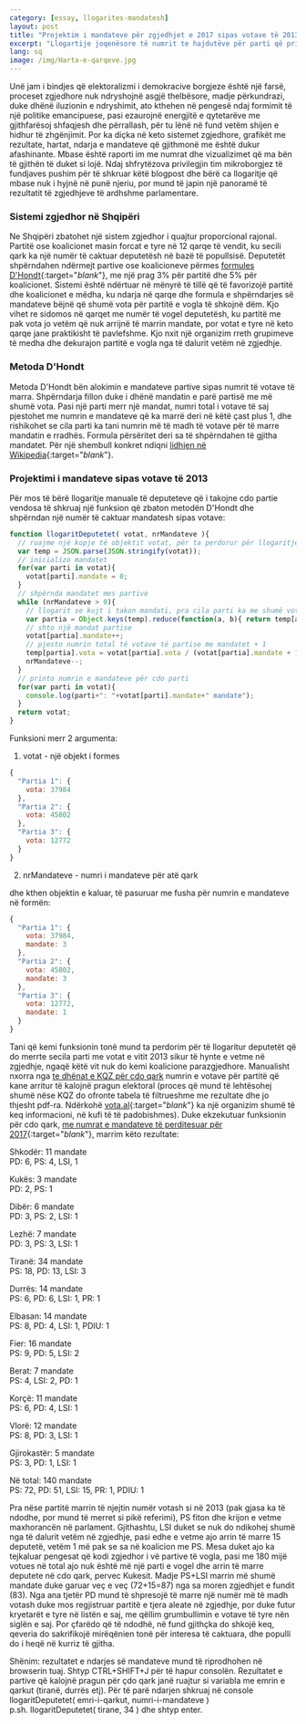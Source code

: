 ```yaml
---
category: [essay, llogarites-mandatesh]
layout: post
title: "Projektim i mandateve për zgjedhjet e 2017 sipas votave të 2013"
excerpt: "Llogartije joqenësore të numrit te hajdutëve për parti që pritet të kemi në parlament"
lang: sq
image: /img/Harta-e-qarqeve.jpg
---
```


Unë jam i bindjes që elektoralizmi i demokracive borgjeze është një farsë, proceset zgjedhore nuk ndryshojnë asgjë thelbësore, madje përkundrazi, duke dhënë iluzionin e ndryshimit, ato kthehen në pengesë ndaj formimit të një politike emancipuese, pasi ezaurojnë energjitë e qytetarëve me gjithfarësoj shfaqjesh dhe përrallash, për tu lënë në fund vetëm shijen e hidhur të zhgënjimit.
Por ka diçka në keto sistemet zgjedhore, grafikët me rezultate, hartat, ndarja e mandateve që gjithmonë me është dukur afashinante. Mbase është raporti im me numrat dhe vizualizimet që ma bën të gjithën të duket si lojë. Ndaj shfrytëzova privilegjin tim mikroborgjez të fundjaves pushim për të shkruar këtë blogpost dhe bërë ca llogaritje që mbase nuk i hyjnë në punë njeriu, por mund të japin një panoramë të rezultatit të zgjedhjeve të ardhshme parlamentare.

### Sistemi zgjedhor në Shqipëri

Ne Shqipëri zbatohet një sistem zgjedhor i quajtur proporcional rajonal. Partitë ose koalicionet masin forcat e tyre në 12 qarqe të vendit, ku secili qark ka një numër të caktuar deputetësh në bazë të popullsisë. Deputetët shpërndahen ndërmejt partive ose koalicioneve përmes [formules D'Hondt](https://en.wikipedia.org/wiki/D%27Hondt_method){:target="_blank_"}, me një prag 3% për partitë dhe 5% për koalicionet. Sistemi është ndërtuar në mënyrë të tillë që të favorizojë partitë dhe koalicionet e mëdha, ku ndarja në qarqe dhe formula e shpërndarjes së mandateve bëjnë që shumë vota për partitë e vogla të shkojnë dëm. Kjo vihet re sidomos në qarqet me numër të vogel deputetësh, ku partitë me pak vota jo vetëm që nuk arrijnë të marrin mandate, por votat e tyre në keto qarqe jane praktikisht të pavlefshme. Kjo nxit një organizim rreth grupimeve të medha dhe dekurajon partitë e vogla nga të dalurit vetëm në zgjedhje.

### Metoda D'Hondt

Metoda D'Hondt bën alokimin e mandateve partive sipas numrit të votave të marra. Shpërndarja fillon duke i dhënë mandatin e parë partisë me më shumë vota. Pasi një parti merr një mandat, numri total i votave të saj pjestohet me numrin e mandateve që ka marrë deri në këtë çast plus 1, dhe rishikohet se cila parti ka tani numrin më të madh të votave për të marre mandatin e rradhës. Formula përsëritet deri sa të shpërndahen të gjitha mandatet. Për një shembull konkret ndiqni [lidhjen në Wikipedia](https://en.wikipedia.org/wiki/D%27Hondt_method#Allocation){:target="_blank_"}.

### Projektimi i mandateve sipas votave të 2013

Për mos të bërë llogaritje manuale të deputeteve që i takojne cdo partie vendosa të shkruaj një funksion që zbaton metodën D'Hondt dhe shpërndan një numër të caktuar mandatesh sipas votave:
``` javascript
function llogaritDeputetet( votat, nrMandateve ){
  // ruajme një kopje të objektit votat, për ta perdorur për llogaritje
  var temp = JSON.parse(JSON.stringify(votat));
  // inicializo mandatet
  for(var parti in votat){
    votat[parti].mandate = 0;
  }
  // shpërnda mandatet mes partive
  while (nrMandateve > 0){
    // llogarit se kujt i takon mandati, pra cila parti ka me shumë vota
    var partia = Object.keys(temp).reduce(function(a, b){ return temp[a].vota > temp[b].vota ? a : b });
    // shto një mandat partise
    votat[partia].mandate++;
    // pjesto numrin total të votave të partise me mandatet + 1
    temp[partia].vota = votat[partia].vota / (votat[partia].mandate + 1);
    nrMandateve--;
  }
  // printo numrin e mandateve për cdo parti
  for(var parti in votat){
    console.log(parti+": "+votat[parti].mandate+" mandate");
  }
  return votat;
}
```
Funksioni merr 2 argumenta:
1. votat - një objekt i formes
``` javascript
{
  "Partia 1": {
    vota: 37984
  },
  "Partia 2": {
    vota: 45802
  },
  "Partia 3": {
    vota: 12772
  }
}
```
2. nrMandateve - numri i mandateve për atë qark

dhe kthen objektin e kaluar, të pasuruar me fusha për numrin e mandateve në formën:
``` javascript
{
  "Partia 1": {
    vota: 37984,
    mandate: 3
  },
  "Partia 2": {
    vota: 45802,
    mandate: 3
  },
  "Partia 3": {
    vota: 12772,
    mandate: 1
  }
}
```
Tani që kemi funksionin tonë mund ta perdorim për të llogaritur deputetët që do merrte secila parti me votat e vitit 2013 sikur të hynte e vetme në zgjedhje, ngaqë këtë vit nuk do kemi koalicione parazgjedhore. Manualisht nxorra nga [te dhënat e KQZ për cdo qark](http://cec.org.al/sq-al/PE2013-Results) numrin e votave për partitë që kane arritur të kalojnë pragun elektoral (proces që mund të lehtësohej shumë nëse KQZ do ofronte tabela të filtrueshme me rezultate dhe jo thjesht pdf-ra. Ndërkohë [vota.al](http://vota.al){:target="_blank_"} ka një organizim shumë të keq informacioni, në kufi të të padobishmes). Duke ekzekutuar funksionin për cdo qark, [me numrat e mandateve të perditesuar për 2017](https://grigorm.github.io/img/Harta-e-qarqeve.jpg){:target="_blank_"}, marrim këto rezultate:

Shkodër: 11 mandate    
PD: 6, PS: 4, LSI, 1

Kukës: 3 mandate   
PD: 2, PS: 1

Dibër: 6 mandate   
PD: 3, PS: 2, LSI: 1

Lezhë: 7 mandate   
PD: 3, PS: 3, LSI: 1

Tiranë: 34 mandate   
PS: 18, PD: 13, LSI: 3

Durrës: 14 mandate   
PS: 6, PD: 6, LSI: 1, PR: 1

Elbasan: 14 mandate   
PS: 8, PD: 4, LSI: 1, PDIU: 1

Fier: 16 mandate   
PS: 9, PD: 5, LSI: 2

Berat: 7 mandate   
PS: 4, LSI: 2, PD: 1

Korçë: 11 mandate   
PS: 6, PD: 4, LSI: 1

Vlorë: 12 mandate   
PS: 8, PD: 3, LSI: 1

Gjirokastër: 5 mandate   
PS: 3, PD: 1, LSI: 1

Në total: 140 mandate   
PS: 72, PD: 51, LSI: 15, PR: 1, PDIU: 1

Pra nëse partitë marrin të njejtin numër votash si në 2013 (pak gjasa ka të ndodhe, por mund të merret si pikë referimi), PS fiton dhe krijon e vetme maxhorancën në parlament. Gjithashtu, LSI duket se nuk do ndikohej shumë nga të dalurit vetëm në zgjedhje, pasi edhe e vetme ajo arrin të marre 15 deputetë, vetëm 1 më pak se sa në koalicion me PS. Mesa duket ajo ka tejkaluar pengesat që kodi zgjedhor i vë partive të vogla, pasi me 180 mijë votues në total ajo nuk është më një parti e vogel dhe arrin të marre deputete në cdo qark, pervec Kukesit. Madje PS+LSI marrin më shumë mandate duke garuar veç e veç (72+15=87) nga sa moren zgjedhjet e fundit (83). Nga ana tjetër PD mund të shpresojë të marre një numër më të madh votash duke mos regjistruar partitë e tjera aleate në zgjedhje, por duke futur kryetarët e tyre në listën e saj, me qëllim grumbullimin e votave të tyre nën siglën e saj. Por çfarëdo që të ndodhë, në fund gjithçka do shkojë keq, qeveria do sakrifikojë mirëqënien tonë për interesa të caktuara, dhe populli do i heqë në kurriz të gjitha.

Shënim: rezultatet e ndarjes së mandateve mund të riprodhohen në browserin tuaj. Shtyp CTRL+SHIFT+J për të hapur consolën. Rezultatet e partive që kalojnë pragun për çdo qark janë ruajtur si variabla me emrin e qarkut (tiranë, durrës etj). Për të parë ndarjen shkruaj në console   
llogaritDeputetet( emri-i-qarkut, numri-i-mandateve )  
p.sh. llogaritDeputetet( tirane, 34 ) dhe shtyp enter.

<script>
var shkoder = {
  "PS": {
    vota: 37984
  },
  "PD": {
    vota: 45802
  },
  "LSI": {
    vota: 12772
  },
  "PR": {
    vota: 4930
  },
  "PKDSh": {
    vota: 6764
  }
};
var kukes = {
  "PS": {
    vota: 11385
  },
  "PD": {
    vota: 22426
  },
  "LSI": {
    vota: 5650
  },
  "PR": {
    vota: 2393
  }
};
var diber = {
  "PS": {
    vota: 25103
  },
  "PD": {
    vota: 30137
  },
  "LSI": {
    vota: 10019
  }
};
var lezhe = {
  "PS": {
    vota: 26731
  },
  "PD": {
    vota: 31536
  },
  "LSI": {
    vota: 8721
  },
  "PDK": {
    vota: 2882
  }
};
var tirane = {
  "PS": {
    vota: 198837
  },
  "PD": {
    vota: 151472
  },
  "LSI": {
    vota: 35394
  }
};
var durres = {
  "PS": {
    vota: 60833
  },
  "PD": {
    vota: 52703
  },
  "LSI": {
    vota: 11605
  },
  "PR": {
    vota: 10519
  }
};
var elbasan = {
  "PS": {
    vota: 75086
  },
  "PD": {
    vota: 46788
  },
  "LSI": {
    vota: 18484
  },
  "PDIU": {
    vota: 12110
  },
  "PR": {
    vota: 6266
  }
};
var fier = {
  "PS": {
    vota: 89637
  },
  "PD": {
    vota: 46374
  },
  "LSI": {
    vota: 19677
  },
  "PDIU": {
    vota: 9058
  }
};
var berat = {
  "PS": {
    vota: 42897
  },
  "PD": {
    vota: 19022
  },
  "LSI": {
    vota: 21549
  }
};
var korce = {
  "PS": {
    vota: 63584
  },
  "PD": {
    vota: 47061
  },
  "LSI": {
    vota: 14416
  }
};
var vlore = {
  "PS": {
    vota: 56481
  },
  "PD": {
    vota: 21475
  },
  "LSI": {
    vota: 10552
  },
  "PDIU": {
    vota: 6782
  },
  "PBDNj": {
    vota: 6323
  }
};
var gjirokaster = {
  "PS": {
    vota: 25148
  },
  "PD": {
    vota: 13509
  },
  "LSI": {
    vota: 11534
  },
  "PR": {
    vota: 2642
  },
  "PBDNj": {
    vota: 1872
  }
};
var total = {
  "PS": {
    vota: 713407
  },
  "PD": {
    vota: 528373
  },
  "LSI": {
    vota: 180470
  },
  "PR": {
    vota: 52168
  },
  "PDIU": {
    vota: 44957
  },
  "PBDNJ": {
    vota: 14722
  },
  "PDK": {
    vota: 13288
  }
};
function llogaritDeputetet( votat, nrMandateve ){
  // ruajme një kopje të objektit votat, për ta perdorur për llogaritje
  var temp = JSON.parse(JSON.stringify(votat));
  // inicializo mandatet
  for(var parti in votat){
    votat[parti].mandate = 0;
  }
  // shpërnda mandatet mes partive
  while (nrMandateve > 0){
    // llogarit se kujt i takon mandati, pra cila parti ka me shumë vota
    var partia = Object.keys(temp).reduce(function(a, b){ return temp[a].vota > temp[b].vota ? a : b });
    // shto një mandat partise
    votat[partia].mandate++;
    // pjesto numrin total të votave të partise me mandatet + 1
    temp[partia].vota = votat[partia].vota / (votat[partia].mandate + 1);
    nrMandateve--;
  }
  // printo numrin e mandateve për cdo parti
  for(var parti in votat){
    console.log(parti+": "+votat[parti].mandate+" mandate");
  }
  return votat;
}
</script>

<link rel="stylesheet" href="//cdnjs.cloudflare.com/ajax/libs/highlight.js/9.12.0/styles/default.min.css">
<script src="//cdnjs.cloudflare.com/ajax/libs/highlight.js/9.12.0/highlight.min.js"></script>
<script>hljs.initHighlightingOnLoad();</script>
